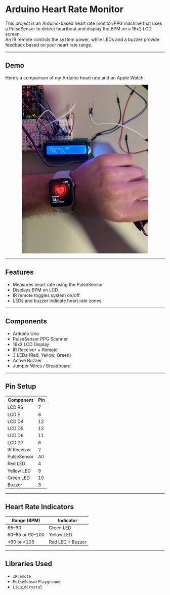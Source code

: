 # Arduino Heart Rate Monitor

This project is an Arduino-based heart rate monitor/PPG machine that uses a PulseSensor to detect heartbeat and display the BPM on a 16x2 LCD screen.  
An IR remote controls the system power, while LEDs and a buzzer provide feedback based on your heart rate range.

---

## Demo

Here’s a comparison of my Arduino heart rate and an Apple Watch:

<p align="center">
  <img src="heartbeat.jpg" width="400" alt="Heart rate comparison demo">
</p>

---

## Features
- Measures heart rate using the PulseSensor  
- Displays BPM on LCD  
- IR remote toggles system on/off  
- LEDs and buzzer indicate heart rate zones  

---

## Components
- Arduino Uno  
- PulseSensor PPG Scanner  
- 16x2 LCD Display  
- IR Receiver + Remote  
- 3 LEDs (Red, Yellow, Green)  
- Active Buzzer  
- Jumper Wires / Breadboard  

---

## Pin Setup

| Component | Pin |
|------------|-----|
| LCD RS | 7 |
| LCD E | 8 |
| LCD D4 | 12 |
| LCD D5 | 13 |
| LCD D6 | 11 |
| LCD D7 | 6 |
| IR Receiver | 2 |
| PulseSensor | A0 |
| Red LED | 4 |
| Yellow LED | 9 |
| Green LED | 10 |
| Buzzer | 3 |

---

## Heart Rate Indicators

| Range (BPM) | Indicator |
|--------------|------------|
| 65–90 | Green LED |
| 60–65 or 90–100 | Yellow LED |
| <60 or >105 | Red LED + Buzzer |

---

## Libraries Used
- `IRremote`
- `PulseSensorPlayground`
- `LiquidCrystal`
